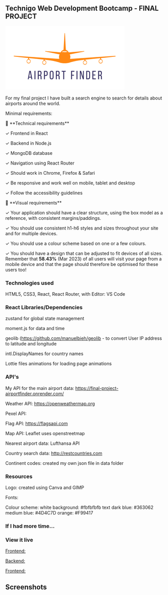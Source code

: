 <h2 align=center>

## Technigo Web Development Bootcamp - FINAL PROJECT

<img src="frontend/public/assets/AirportFinder_transparent_orangedb.png" />
</h2>

For my final project I have built a search engine to search for details about airports around the world.

Minimal requirements:

<aside>
👾 **Technical requirements**

✓ Frontend in React

✓ Backend in Node.js

✓ MongoDB database

✓ Navigation using React Router

✓ Should work in Chrome, Firefox & Safari

✓ Be responsive and work well on mobile, tablet and desktop

✓ Follow the accessibility guidelines

</aside>

<aside>
🎨 **Visual requirements**

✓ Your application should have a clear structure, using the box model as a reference, with consistent margins/paddings.

✓ You should use consistent h1-h6 styles and sizes throughout your site and for multiple devices.

✓ You should use a colour scheme based on one or a few colours.

✓ You should have a design that can be adjusted to fit devices of all sizes. Remember that **58.43%** (Mar 2023) of all users will visit your page from a mobile device and that the page should therefore be optimised for these users too!

</aside>

### Technologies used

HTML5, CSS3, React, React Router, with Editor: VS Code

### React Libraries/Dependencies

zustand for global state management

moment.js for data and time

geolib (https://github.com/manuelbieh/geolib - to convert User IP address to latitude and longitude

intl.DisplayNames for country names

Lottie files animations for loading page animations

### API's

My API for the main airport data: https://final-project-airportfinder.onrender.com/

Weather API: https://openweathermap.org

Pexel API:

Flag API: https://flagsapi.com

Map API: Leaflet uses openstreetmap

Nearest airport data: Lufthansa API

Country search data: http://restcountries.com

Continent codes: created my own json file in data folder

### Resources

Logo: created using Canva and GIMP

Fonts:

Colour scheme:
white background: #fbfbfbfb
text dark blue: #363062
medium blue: #4D4C7D
orange: #F99417

### If I had more time...

### View it live

<ins>Frontend:</ins>

<ins> Backend:</ins>

<ins> Frontend:</ins>

## Screenshots
